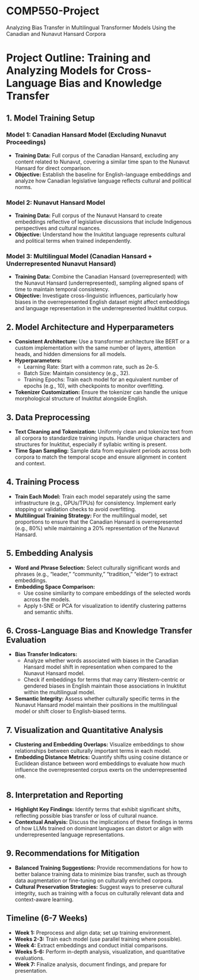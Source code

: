 # COMP550-Project
Analyzing Bias Transfer in Multilingual Transformer Models Using the Canadian and Nunavut Hansard Corpora

# Project Outline: Training and Analyzing Models for Cross-Language Bias and Knowledge Transfer

## 1. Model Training Setup

### Model 1: Canadian Hansard Model (Excluding Nunavut Proceedings)
- **Training Data:** Full corpus of the Canadian Hansard, excluding any content related to Nunavut, covering a similar time span to the Nunavut Hansard for direct comparison.
- **Objective:** Establish the baseline for English-language embeddings and analyze how Canadian legislative language reflects cultural and political norms.

### Model 2: Nunavut Hansard Model
- **Training Data:** Full corpus of the Nunavut Hansard to create embeddings reflective of legislative discussions that include Indigenous perspectives and cultural nuances.
- **Objective:** Understand how the Inuktitut language represents cultural and political terms when trained independently.

### Model 3: Multilingual Model (Canadian Hansard + Underrepresented Nunavut Hansard)
- **Training Data:** Combine the Canadian Hansard (overrepresented) with the Nunavut Hansard (underrepresented), sampling aligned spans of time to maintain temporal consistency.
- **Objective:** Investigate cross-linguistic influences, particularly how biases in the overrepresented English dataset might affect embeddings and language representation in the underrepresented Inuktitut corpus.

## 2. Model Architecture and Hyperparameters

- **Consistent Architecture:** Use a transformer architecture like BERT or a custom implementation with the same number of layers, attention heads, and hidden dimensions for all models.
- **Hyperparameters:**
  - Learning Rate: Start with a common rate, such as 2e-5.
  - Batch Size: Maintain consistency (e.g., 32).
  - Training Epochs: Train each model for an equivalent number of epochs (e.g., 10), with checkpoints to monitor overfitting.
- **Tokenizer Customization:** Ensure the tokenizer can handle the unique morphological structure of Inuktitut alongside English.

## 3. Data Preprocessing

- **Text Cleaning and Tokenization:** Uniformly clean and tokenize text from all corpora to standardize training inputs. Handle unique characters and structures for Inuktitut, especially if syllabic writing is present.
- **Time Span Sampling:** Sample data from equivalent periods across both corpora to match the temporal scope and ensure alignment in content and context.

## 4. Training Process

- **Train Each Model:** Train each model separately using the same infrastructure (e.g., GPUs/TPUs) for consistency. Implement early stopping or validation checks to avoid overfitting.
- **Multilingual Training Strategy:** For the multilingual model, set proportions to ensure that the Canadian Hansard is overrepresented (e.g., 80%) while maintaining a 20% representation of the Nunavut Hansard.

## 5. Embedding Analysis

- **Word and Phrase Selection:** Select culturally significant words and phrases (e.g., “leader,” “community,” “tradition,” “elder”) to extract embeddings.
- **Embedding Space Comparison:**
  - Use cosine similarity to compare embeddings of the selected words across the models.
  - Apply t-SNE or PCA for visualization to identify clustering patterns and semantic shifts.

## 6. Cross-Language Bias and Knowledge Transfer Evaluation

- **Bias Transfer Indicators:**
  - Analyze whether words associated with biases in the Canadian Hansard model shift in representation when compared to the Nunavut Hansard model.
  - Check if embeddings for terms that may carry Western-centric or gendered biases in English maintain those associations in Inuktitut within the multilingual model.
- **Semantic Integrity:** Assess whether culturally specific terms in the Nunavut Hansard model maintain their positions in the multilingual model or shift closer to English-biased terms.

## 7. Visualization and Quantitative Analysis

- **Clustering and Embedding Overlaps:** Visualize embeddings to show relationships between culturally important terms in each model.
- **Embedding Distance Metrics:** Quantify shifts using cosine distance or Euclidean distance between word embeddings to evaluate how much influence the overrepresented corpus exerts on the underrepresented one.

## 8. Interpretation and Reporting

- **Highlight Key Findings:** Identify terms that exhibit significant shifts, reflecting possible bias transfer or loss of cultural nuance.
- **Contextual Analysis:** Discuss the implications of these findings in terms of how LLMs trained on dominant languages can distort or align with underrepresented language representations.

## 9. Recommendations for Mitigation

- **Balanced Training Suggestions:** Provide recommendations for how to better balance training data to minimize bias transfer, such as through data augmentation or fine-tuning on culturally enriched corpora.
- **Cultural Preservation Strategies:** Suggest ways to preserve cultural integrity, such as training with a focus on culturally relevant data and context-aware learning.

## Timeline (6-7 Weeks)

- **Week 1:** Preprocess and align data; set up training environment.
- **Weeks 2-3:** Train each model (use parallel training where possible).
- **Week 4:** Extract embeddings and conduct initial comparisons.
- **Weeks 5-6:** Perform in-depth analysis, visualization, and quantitative evaluations.
- **Week 7:** Finalize analysis, document findings, and prepare for presentation.

